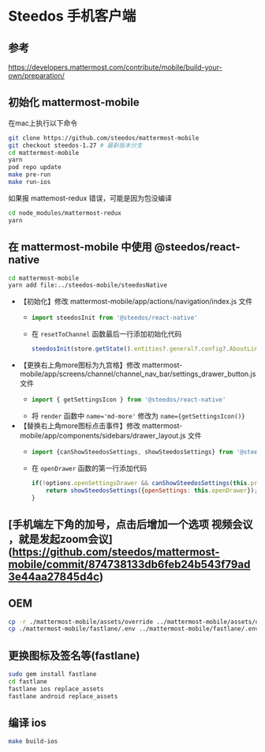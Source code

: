 # Steedos 手机客户端

## 参考 

https://developers.mattermost.com/contribute/mobile/build-your-own/preparation/

## 初始化 mattermost-mobile

在mac上执行以下命令

```bash
git clone https://github.com/steedos/mattermost-mobile
git checkout steedos-1.27 # 最新版本分支
cd mattermost-mobile
yarn
pod repo update
make pre-run
make run-ios
```

如果报 mattemost-redux 错误，可能是因为包没编译

```bash
cd node_modules/mattermost-redux
yarn
```
## 在 mattermost-mobile 中使用 @steedos/react-native

```bash
cd mattermost-mobile
yarn add file:../steedos-mobile/steedosNative
```

- 【初始化】修改 mattermost-mobile/app/actions/navigation/index.js 文件
    - ```javascript 
      import steedosInit from '@steedos/react-native'
        ```
    - 在 `resetToChannel` 函数最后一行添加初始化代码 
        ```javascript 
        steedosInit(store.getState().entities?.general?.config?.AboutLink, true);
        ```
- 【更换右上角more图标为九宫格】修改 mattermost-mobile/app/screens/channel/channel_nav_bar/settings_drawer_button.js 文件
    - ```javascript 
      import { getSettingsIcon } from '@steedos/react-native'
        ```
    - 将 `render` 函数中 `name='md-more'` 修改为 `name={getSettingsIcon()}`
- 【替换右上角more图标点击事件】修改 mattermost-mobile/app/components/sidebars/drawer_layout.js 文件
    - ```javascript 
      import {canShowSteedosSettings, showSteedosSettings} from '@steedos/react-native' 
      ```
    - 在 `openDrawer` 函数的第一行添加代码 
        ```javascript
        if(!options.openSettingsDrawer && canShowSteedosSettings(this.props)){
            return showSteedosSettings({openSettings: this.openDrawer});
        }
        ```

## [手机端左下角的加号，点击后增加一个选项 视频会议 ，就是发起zoom会议] (https://github.com/steedos/mattermost-mobile/commit/874738133db6feb24b543f79ad3e44aa27845d4c)

## OEM

```bash
cp -r ./mattermost-mobile/assets/override ../mattermost-mobile/assets/override
cp ./mattermost-mobile/fastlane/.env ../mattermost-mobile/fastlane/.env

```

## 更换图标及签名等(fastlane)
```bash
sudo gem install fastlane
cd fastlane
fastlane ios replace_assets
fastlane android replace_assets 
```

## 编译 ios

```bash
make build-ios
```